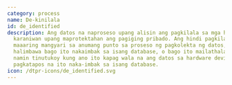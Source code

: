 ```yaml
---
category: process
name: De-kinilala
id: de_identified
description: Ang datos na naproseso upang alisin ang pagkilala sa mga halaga,
  karaniwan upang maprotektahan ang pagiging pribado. Ang hindi pagkilala ay
  maaaring mangyari sa anumang punto sa proseso ng pagkolekta ng datos,
  halimbawa bago ito nakaimbak sa isang database, o bago ito mailathala. Dito
  namin tinutukoy kung ano ito kapag wala na ang datos sa hardware device, o
  pagkatapos na ito naka-imbak sa isang database. 
icon: /dtpr-icons/de_identified.svg
---
```

